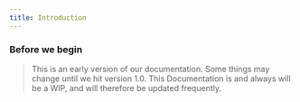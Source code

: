 ```yaml
---
title: Introduction
---
```


### Before we begin

> This is an early version of our documentation. Some things may change until we hit version 1.0.
> This Documentation is and always will be a WIP, and will therefore be updated frequently.

